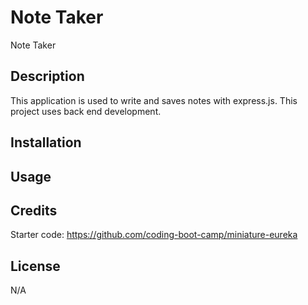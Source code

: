 # Note Taker
Note Taker

## Description

This application is used to write and saves notes with express.js.  This project uses back end development.

## Installation

## Usage

## Credits

Starter code: https://github.com/coding-boot-camp/miniature-eureka

## License

N/A